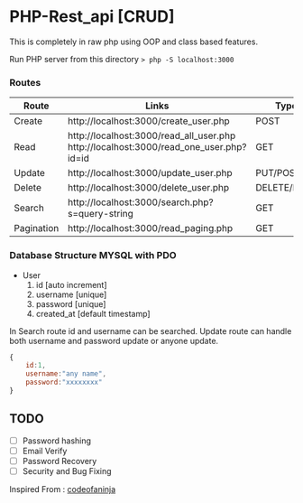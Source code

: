# PHP-Rest_api [CRUD]
This is completely in raw php using OOP and class based features.

Run PHP server from this directory
`> php -S localhost:3000`

### __Routes__
Route | Links | Type |
------|-------| ----- |
Create | http://localhost:3000/create_user.php | POST
Read   | http://localhost:3000/read_all_user.php <br>http://localhost:3000/read_one_user.php?id=id  | GET
Update | http://localhost:3000/update_user.php | PUT/POST
Delete | http://localhost:3000/delete_user.php | DELETE/POST
Search | http://localhost:3000/search.php?s=query-string | GET
Pagination | http://localhost:3000/read_paging.php | GET 


### Database Structure __MYSQL with PDO__

- User
    1. id [auto increment]
    2. username [unique]
    2. password [unique]
    2. created_at [default timestamp]

In Search route id and username can be searched. Update route can handle both username and password update or anyone update.
```javascript
{
    id:1,
    username:"any name",
    password:"xxxxxxxx"
}
```

## TODO
- [ ] Password hashing
- [ ] Email Verify
- [ ] Password Recovery
- [ ] Security  and Bug Fixing

Inspired From : [codeofaninja](https://www.codeofaninja.com/2017/02/create-simple-rest-api-in-php.html)
